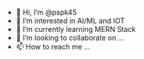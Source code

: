 - 👋 Hi, I’m @pspk45
- 👀 I’m interested in AI/ML and IOT
- 🌱 I’m currently learning MERN Stack
- 💞️ I’m looking to collaborate on ...
- 📫 How to reach me ...

<!---
pspk45/pspk45 is a ✨ special ✨ repository because its `README.md` (this file) appears on your GitHub profile.
You can click the Preview link to take a look at your changes.
--->
